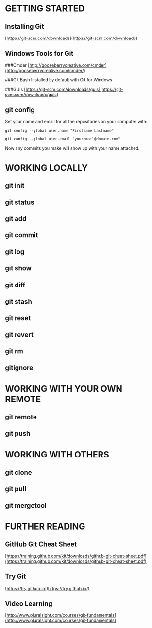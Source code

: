 GETTING STARTED
===============

Installing Git
--------------
[https://git-scm.com/downloads](https://git-scm.com/downloads)


Windows Tools for Git
---------------------

###Cmder
[http://gooseberrycreative.com/cmder](http://gooseberrycreative.com/cmder/)

###Git Bash
Installed by default with Git for Windows

###GUIs
[https://git-scm.com/downloads/guis](https://git-scm.com/downloads/guis)


git config
----------

Set your name and email for all the repositories on your computer with:

`git config --global user.name "Firstname Lastname"`

`git config --global user.email "youremail@domain.com"`

Now any commits you make will show up with your name attached.


WORKING LOCALLY
===============

git init
--------

git status
----------

git add
-------

git commit
----------

git log
-------

git show
--------

git diff
--------

git stash
---------

git reset
---------

git revert
----------

git rm
------

gitignore
---------


WORKING WITH YOUR OWN REMOTE
============================

git remote
----------

git push
--------


WORKING WITH OTHERS
===================

git clone
---------

git pull
--------

git mergetool
-------------


FURTHER READING
===============

GitHub Git Cheat Sheet
----------------------
[https://training.github.com/kit/downloads/github-git-cheat-sheet.pdf](https://training.github.com/kit/downloads/github-git-cheat-sheet.pdf)

Try Git
-------
[https://try.github.io](https://try.github.io/)

Video Learning
--------------
[http://www.pluralsight.com/courses/git-fundamentals](http://www.pluralsight.com/courses/git-fundamentals)